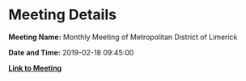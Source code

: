 # Meeting Details

**Meeting Name:** Monthly Meeting of Metropolitan District of Limerick

**Date and Time:** 2019-02-18 09:45:00

**[Link to Meeting](https://www.limerick.ie/council/whats-on/monthly-meeting-metropolitan-district-limerick-49)**
